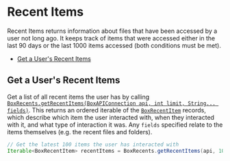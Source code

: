 Recent Items
============

Recent Items returns information about files that have been accessed by a user not long ago. It keeps track of items
that were accessed either in the last 90 days or the last 1000 items accessed (both conditions must be met).

<!-- START doctoc generated TOC please keep comment here to allow auto update -->
<!-- DON'T EDIT THIS SECTION, INSTEAD RE-RUN doctoc TO UPDATE -->


- [Get a User's Recent Items](#get-a-users-recent-items)

<!-- END doctoc generated TOC please keep comment here to allow auto update -->


Get a User's Recent Items
-------------------------

Get a list of all recent items the user has by calling
[`BoxRecents.getRecentItems(BoxAPIConnection api, int limit, String... fields)`][get-recents].
This returns an ordered iterable of the [`BoxRecentItem`][recent-item] records,
which describe which item the user interacted with, when they interacted with it,
and what type of interaction it was.  Any `fields` specified relate to the items
themselves (e.g. the recent files and folders).

<!-- sample get_recent_items -->
```java
// Get the latest 100 items the user has interacted with
Iterable<BoxRecentItem> recentItems = BoxRecents.getRecentItems(api, 100);
```

[get-recents]: http://opensource.box.com/box-java-sdk/javadoc/com/box/sdk/BoxRecents.html#getRecentItems-com.box.sdk.BoxAPIConnection-int-java.lang.String...-
[recent-item]: http://opensource.box.com/box-java-sdk/javadoc/com/box/sdk/BoxRecentItem.html
